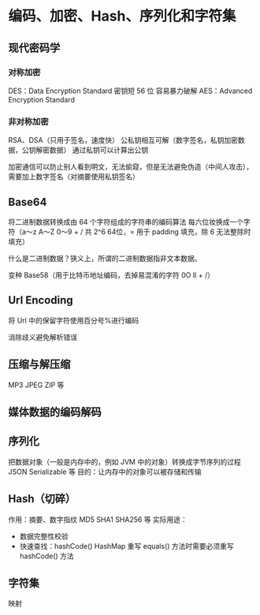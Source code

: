 # 编码、加密、Hash、序列化和字符集
## 现代密码学
### 对称加密
DES：Data Encryption Standard 密钥短 56 位 容易暴力破解
AES：Advanced Encryption Standard

### 非对称加密
RSA、DSA（只用于签名，速度快）
公私钥相互可解（数字签名，私钥加密数据，公钥解密数据）
通过私钥可以计算出公钥

加密通信可以防止别人看到明文，无法偷窥，但是无法避免伪造（中间人攻击），需要加上数字签名（对摘要使用私钥签名）

## Base64
将二进制数据转换成由 64 个字符组成的字符串的编码算法
每六位妆换成一个字符（a～z A～Z 0～9 + / 共 2^6 64位，= 用于 padding 填充，除 6 无法整除时填充）

什么是二进制数据？狭义上，所谓的二进制数据指非文本数据。

变种 Base58（用于比特币地址编码，去掉易混淆的字符 0O lI + /）

## Url Encoding
将 Url 中的保留字符使用百分号%进行编码

消除歧义避免解析错误

## 压缩与解压缩
 MP3 JPEG ZIP 等

## 媒体数据的编码解码

## 序列化
把数据对象（一般是内存中的，例如 JVM 中的对象）转换成字节序列的过程
JSON Serializable 等
目的：让内存中的对象可以被存储和传输

## Hash（切碎）
作用：摘要、数字指纹
MD5 SHA1 SHA256 等
实际用途：
* 数据完整性校验
* 快速查找：hashCode() HashMap
重写 equals() 方法时需要必须重写 hashCode() 方法

## 字符集
映射